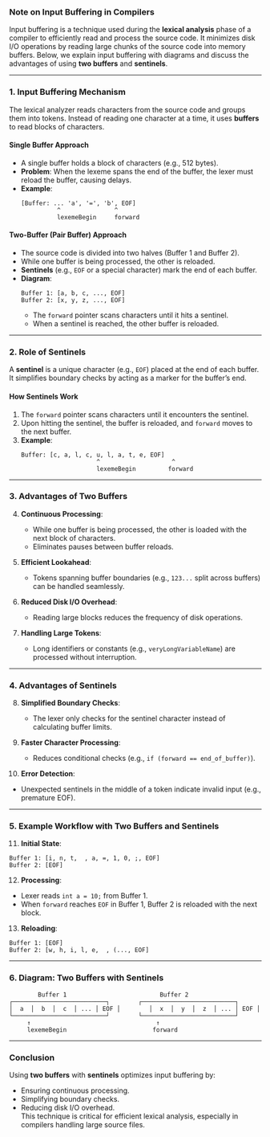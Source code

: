 ### **Note on Input Buffering in Compilers**

Input buffering is a technique used during the **lexical analysis** phase of a compiler to efficiently read and process the source code. It minimizes disk I/O operations by reading large chunks of the source code into memory buffers. Below, we explain input buffering with diagrams and discuss the advantages of using **two buffers** and **sentinels**.

---

### **1. Input Buffering Mechanism**
The lexical analyzer reads characters from the source code and groups them into tokens. Instead of reading one character at a time, it uses **buffers** to read blocks of characters. 

#### **Single Buffer Approach**
- A single buffer holds a block of characters (e.g., 512 bytes).  
- **Problem**: When the lexeme spans the end of the buffer, the lexer must reload the buffer, causing delays.  
- **Example**:  
  ```
  [Buffer: ... 'a', '=', 'b', EOF]  
            ^               ^  
            lexemeBegin     forward  
  ```

#### **Two-Buffer (Pair Buffer) Approach**
- The source code is divided into two halves (Buffer 1 and Buffer 2).  
- While one buffer is being processed, the other is reloaded.  
- **Sentinels** (e.g., `EOF` or a special character) mark the end of each buffer.  
- **Diagram**:  
  ```
  Buffer 1: [a, b, c, ..., EOF]  
  Buffer 2: [x, y, z, ..., EOF]  
  ```  
  - The `forward` pointer scans characters until it hits a sentinel.  
  - When a sentinel is reached, the other buffer is reloaded.  

---

### **2. Role of Sentinels**
A **sentinel** is a unique character (e.g., `EOF`) placed at the end of each buffer. It simplifies boundary checks by acting as a marker for the buffer’s end.  

#### **How Sentinels Work**
1. The `forward` pointer scans characters until it encounters the sentinel.  
2. Upon hitting the sentinel, the buffer is reloaded, and `forward` moves to the next buffer.  
3. **Example**:  
   ```
   Buffer: [c, a, l, c, u, l, a, t, e, EOF]  
                        ^                    ^  
                        lexemeBegin         forward  
   ```

---

### **3. Advantages of Two Buffers**
4. **Continuous Processing**:  
   - While one buffer is being processed, the other is loaded with the next block of characters.  
   - Eliminates pauses between buffer reloads.  

5. **Efficient Lookahead**:  
   - Tokens spanning buffer boundaries (e.g., `123...` split across buffers) can be handled seamlessly.  

6. **Reduced Disk I/O Overhead**:  
   - Reading large blocks reduces the frequency of disk operations.  

7. **Handling Large Tokens**:  
   - Long identifiers or constants (e.g., `veryLongVariableName`) are processed without interruption.  

---

### **4. Advantages of Sentinels**
8. **Simplified Boundary Checks**:  
   - The lexer only checks for the sentinel character instead of calculating buffer limits.  

9. **Faster Character Processing**:  
   - Reduces conditional checks (e.g., `if (forward == end_of_buffer)`).  

10. **Error Detection**:  
   - Unexpected sentinels in the middle of a token indicate invalid input (e.g., premature EOF).  

---

### **5. Example Workflow with Two Buffers and Sentinels**
11. **Initial State**:  
   ```
   Buffer 1: [i, n, t,  , a, =, 1, 0, ;, EOF]  
   Buffer 2: [EOF]  
   ```  
12. **Processing**:  
   - Lexer reads `int a = 10;` from Buffer 1.  
   - When `forward` reaches `EOF` in Buffer 1, Buffer 2 is reloaded with the next block.  

13. **Reloading**:  
   ```
   Buffer 1: [EOF]  
   Buffer 2: [w, h, i, l, e,  , (..., EOF]  
   ```  

---

### **6. Diagram: Two Buffers with Sentinels**
```
        Buffer 1                          Buffer 2  
┌──────────────────────────┐        ┌──────────────────────────┐  
│  a  │  b  │  c  │ ... │ EOF │        │  x  │  y  │  z  │ ... │ EOF │  
└──────────────────────────┘        └──────────────────────────┘  
     ↑                                   ↑  
     lexemeBegin                        forward  
```

---

### **Conclusion**
Using **two buffers** with **sentinels** optimizes input buffering by:  
- Ensuring continuous processing.  
- Simplifying boundary checks.  
- Reducing disk I/O overhead.  
This technique is critical for efficient lexical analysis, especially in compilers handling large source files.